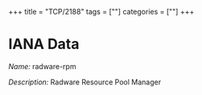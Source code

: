 +++
title = "TCP/2188"
tags = [""]
categories = [""]
+++

# IANA Data

_Name:_ radware-rpm

_Description:_ Radware Resource Pool Manager

